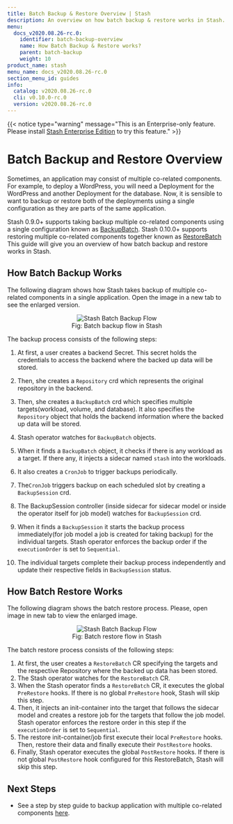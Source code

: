 ```yaml
---
title: Batch Backup & Restore Overview | Stash
description: An overview on how batch backup & restore works in Stash.
menu:
  docs_v2020.08.26-rc.0:
    identifier: batch-backup-overview
    name: How Batch Backup & Restore works?
    parent: batch-backup
    weight: 10
product_name: stash
menu_name: docs_v2020.08.26-rc.0
section_menu_id: guides
info:
  catalog: v2020.08.26-rc.0
  cli: v0.10.0-rc.0
  version: v2020.08.26-rc.0
---
```


{{< notice type="warning" message="This is an Enterprise-only feature. Please install [Stash Enterprise Edition](/docs/v2020.08.26-rc.0/setup/install/enterprise) to try this feature." >}}

# Batch Backup and Restore Overview

Sometimes, an application may consist of multiple co-related components. For example, to deploy a WordPress, you will need a Deployment for the WordPress and another Deployment for the database. Now, it is sensible to want to backup or restore both of the deployments using a single configuration as they are parts of the same application.

Stash 0.9.0+ supports taking backup multiple co-related components using a single configuration known as [BackupBatch](/docs/v2020.08.26-rc.0/concepts/crds/backupbatch). Stash 0.10.0+ supports restoring multiple co-related components together known as [RestoreBatch](/docs/v2020.08.26-rc.0/concepts/crds/restorebatch) This guide will give you an overview of how batch backup and restore works in Stash.

## How Batch Backup Works

The following diagram shows how Stash takes backup of multiple co-related components in a single application. Open the image in a new tab to see the enlarged version.

<figure align="center">
  <img alt="Stash Batch Backup Flow" src="/docs/v2020.08.26-rc.0/images/guides/latest/batch-backup/batchbackup_overview.svg">
<figcaption align="center">Fig: Batch backup flow in Stash</figcaption>
</figure>

The backup process consists of the following steps:

1. At first, a user creates a backend Secret. This secret holds the credentials to access the backend where the backed up data will be stored.

2. Then, she creates a `Repository` crd which represents the original repository in the backend.

3. Then, she creates a `BackupBatch` crd which specifies multiple targets(workload, volume, and database). It also specifies the `Repository` object that holds the backend information where the backed up data will be stored.

4. Stash operator watches for `BackupBatch` objects.

5. When it finds a `BackupBatch` object, it checks if there is any workload as a target. If there any, it injects a sidecar named `stash` into the workloads.

6. It also creates a `CronJob` to trigger backups periodically.

7. The`CronJob` triggers backup on each scheduled slot by creating a `BackupSession` crd.

8. The BackupSession controller (inside sidecar for sidecar model or inside the operator itself for job model) watches for `BackupSession` crd.

9. When it finds a `BackupSession` it starts the backup process immediately(for job model a job is created for taking backup) for the individual targets. Stash operator enforces the backup order if the `executionOrder` is set to `Sequential`.

10. The individual targets complete their backup process independently and update their respective fields in `BackupSession` status.

## How Batch Restore Works

The following diagram shows the batch restore process. Please, open image in new tab to view the enlarged image.

<figure align="center">
  <img alt="Stash Batch Backup Flow" src="/docs/v2020.08.26-rc.0/images/guides/latest/batch-backup/batch-restore.svg">
<figcaption align="center">Fig: Batch restore flow in Stash</figcaption>
</figure>

The batch restore process consists of the following steps:

1. At first, the user creates a `RestoreBatch` CR specifying the targets and the respective Repository where the backed up data has been stored.
2. The Stash operator watches for the `RestoreBatch` CR.
3. When the Stash operator finds a `RestoreBatch` CR, it executes the global `PreRestore` hooks. If there is no global `PreRestore` hook, Stash will skip this step.
4. Then, it injects an init-container into the target that follows the sidecar model and creates a restore job for the targets that follow the job model. Stash operator enforces the restore order in this step if the `executionOrder` is set to `Sequential`.
5. The restore init-container/job first execute their local `PreRestore` hooks. Then, restore their data and finally execute their `PostRestore` hooks.
6. Finally, Stash operator executes the global `PostRestore` hooks. If there is not global `PostRestore` hook configured for this RestoreBatch, Stash will skip this step.

## Next Steps

- See a step by step guide to backup application with multiple co-related components [here](/docs/v2020.08.26-rc.0/guides/latest/batch-backup/batch-backup).
